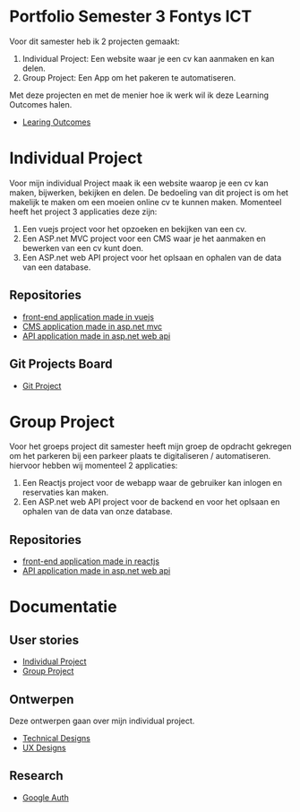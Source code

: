 # Portfolio Semester 3 Fontys ICT

Voor dit samester heb ik 2 projecten gemaakt: 
1. Individual Project: Een website waar je een cv kan aanmaken en kan delen.
2. Group Project: Een App om het pakeren te automatiseren.

Met deze projecten en met de menier hoe ik werk wil ik deze Learning Outcomes halen.
- [Learing Outcomes]( https://github.com/davey2206/Portfolio_Semester_3/blob/main/Documentatie/Learning_Outcomes.md )

# Individual Project

Voor mijn individual Project maak ik een website waarop je een cv kan maken, bijwerken, bekijken en delen.
De bedoeling van dit project is om het makelijk te maken om een moeien online cv te kunnen maken.
Momenteel heeft het project 3 applicaties deze zijn:
1. Een vuejs project voor het opzoeken en bekijken van een cv.
2. Een ASP.net MVC project voor een CMS waar je het aanmaken en bewerken van een cv kunt doen.
3. Een ASP.net web API project voor het oplsaan en ophalen van de data van een database.

## Repositories
- [front-end application made in vuejs](https://github.com/davey2206/MijnCV/tree/master/mijncv)
- [CMS application made in asp.net mvc](https://github.com/davey2206/MijnCV_CMS)
- [API application made in asp.net web api](https://github.com/davey2206/MijnCV_API)

## Git Projects Board
- [Git Project](https://github.com/users/davey2206/projects/1/views/1)

# Group Project

Voor het groeps project dit samester heeft mijn groep de opdracht gekregen om het parkeren bij een parkeer plaats te digitaliseren / automatiseren.
hiervoor hebben wij momenteel 2 applicaties:
1. Een Reactjs project voor de webapp waar de gebruiker kan inlogen en reservaties kan maken.
2. Een ASP.net web API project voor de backend en voor het oplsaan en ophalen van de data van onze database.

## Repositories
- [front-end application made in reactjs](https://github.com/davey2206/proftaak_s3_front-end)
- [API application made in asp.net web api](https://github.com/davey2206/Proftaak_S3_API)

# Documentatie

## User stories
- [Individual Project](https://github.com/davey2206/Portfolio_Semester_3/blob/main/Documentatie/UserStories/UserStories_Individual_Project.md)
- [Group Project](https://github.com/davey2206/Portfolio_Semester_3/blob/main/Documentatie/UserStories/UserStories_Group_Project.md)

## Ontwerpen

Deze ontwerpen gaan over mijn individual project.

- [Technical Designs](https://github.com/davey2206/Portfolio_Semester_3/blob/main/Documentatie/Ontwerpen/Technical_design.md)
- [UX Designs](https://github.com/davey2206/Portfolio_Semester_3/blob/main/Documentatie/Ontwerpen/UX.md)

## Research
- [Google Auth](https://github.com/davey2206/Portfolio_Semester_3/blob/main/Documentatie/Research/Research_Google_login.md)
